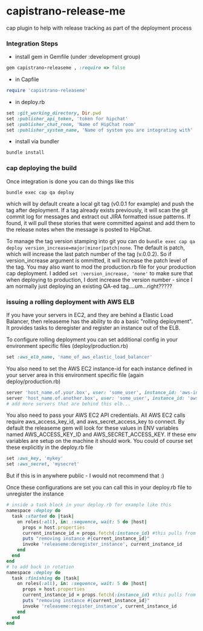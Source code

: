 # capistrano-release-me
cap plugin to help with release tracking as part of the deployment process

### Integration Steps
* install gem in Gemfile (under :development group)
```ruby
gem capistrano-releaseme , :require => false
```
* in Capfile
```ruby
require 'capistrano-releaseme'
```
* in deploy.rb
```ruby
set :git_working_directory, Dir.pwd
set :publisher_api_token, 'token for hipchat'
set :publisher_chat_room, 'Name of HipChat room'
set :publisher_system_name, 'Name of system you are integrating with'
```
* install via bundler
```ruby
bundle install
```


### cap deploying the build
Once integration is done you can do things like this
```
bundle exec cap qa deploy
```
which will by default create a local git tag (v0.0.1 for example) and push the tag after deployment. If a tag already exists previously, it will scan the git commit log for messages and extract out JIRA formatted issue patterns. If found, it will pull these stories that were committed against and add them to the release notes when the message is posted to HipChat.

To manage the tag version stamping into git you can do `bundle exec cap qa deploy version_increase=major|minor|patch|none`. The default is patch, which will increase the last patch number of the tag (v.0.0.2).  So if version_increase argument is ommitted, it will increase the patch level of the tag. You may also want to mod the production.rb file for your production cap deployment. I added `set :version_increase, 'none'` to make sure that when deploying to production, I dont increase the version number - since I am normally just deploying an existing QA-ed tag....um...right?????

### issuing a rolling deployment with AWS ELB
If you have your servers in EC2, and they are  behind a Elastic Load Balancer, then releaseme has the ability to do a basic "rolling deployment". It provides tasks to deregister and register an instance out of the ELB.

To configure rolling deployment you can set additional config in your environment specific files (deploy/production.rb)
```ruby
set :aws_elb_name, 'name_of_aws_elastic_load_balancer'
```
You also need to set the AWS EC2 instance-id for each instance defined in your server area in this environment specific file (again deploy/production.rb)
```ruby
server 'host_name.of.your.box', user: 'some_user', instance_id: 'aws-instance-id' #usually something like i-e80f5400
server 'host_name.of.another.box', user: 'some_user', instance_id: 'aws-instance-id2'
# add more servers that are behind this elb...
```
You also need to pass your AWS EC2 API credentials. All AWS EC2 calls require aws_access_key_id, and aws_secret_access_key to connect.
By default the releaseme gem will look for these values in ENV variables named AWS_ACCESS_KEY_ID and AWS_SECRET_ACCESS_KEY. If these
env variables are setup on the machine it should work. You could of course set these explicitly in the deploy.rb file
```ruby
set :aws_key, 'mykey'
set :aws_secret, 'mysecret'
```
But if this is in anywhere public - I would not recommend that :)

Once these configurations are set you can call this in your deploy.rb file to unregister the instance
```ruby
# inside a task block in your deploy.rb for example like this
namespace :deploy do
  task :started do |task|
    on roles(:all), in: :sequence, wait: 5 do |host|
      props = host.properties
      current_instance_id = props.fetch(:instance_id) #this pulls from the instance_id: thing we added to the server def in the environment specific file earlier
      puts "removing instance #{current_instance_id}"
      invoke 'releaseme:deregister_instance', current_instance_id
    end
  end
end
# to add back in rotation
namespace :deploy do
  task :finishing do |task|
    on roles(:all), in: :sequence, wait: 5 do |host|
      props = host.properties
      current_instance_id = props.fetch(:instance_id) #this pulls from the instance_id: thing we added to the server def in the environment specific file earlier
      puts "removing instance #{current_instance_id}"
      invoke 'releaseme:register_instance', current_instance_id
    end
  end
end

```


 
